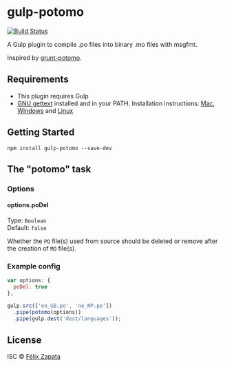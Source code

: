# gulp-potomo

[![Build Status](https://travis-ci.org/felixzapata/gulp-potomo.png)](https://travis-ci.org/felixzapata/gulp-potomo)

A Gulp plugin to compile .po files into binary .mo files with msgfmt.

Inspired by [grunt-potomo](https://github.com/axisthemes/grunt-potomo).

## Requirements
* This plugin requires Gulp
* [GNU gettext](http://www.gnu.org/software/gettext/) installed and in your PATH. Installation instructions: [Mac](http://brewformulas.org/Gettext), [Windows](http://gnuwin32.sourceforge.net/packages/gettext.htm) and [Linux](http://ftp.gnu.org/pub/gnu/gettext/)

## Getting Started

```shell
npm install gulp-potomo --save-dev
```

## The "potomo" task

### Options

#### options.poDel
Type: `Boolean`  
Default: `false`

Whether the `PO` file(s) used from source should be deleted or remove after the creation of `MO` file(s).

### Example config

```js
var options: {                       
  poDel: true
};

gulp.src(['en_GB.po', 'ne_NP.po'])
  .pipe(potomo(options))
  .pipe(gulp.dest('dest/languages'));
```

## License

ISC © [Félix Zapata](http://github.com/felixzapata)